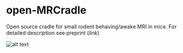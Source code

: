 # open-MRCradle
Open source cradle for small rodent behaving/awake MRI in mice. For detailed description see preprint (_link_)

![alt text](https://github.com/rlemubaghs/open_mrcradle_mouse/blob/main/images/cradle_overview.png?raw=true)
